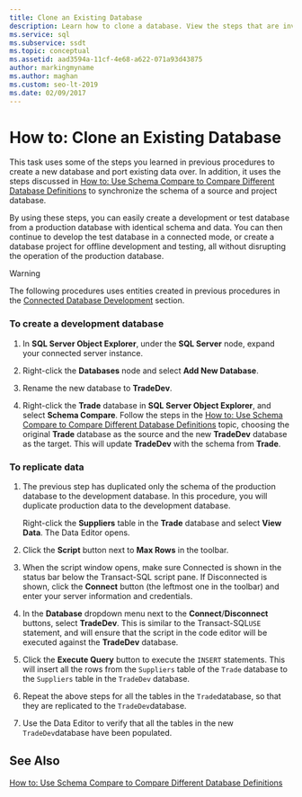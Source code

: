 ```yaml
---
title: Clone an Existing Database
description: Learn how to clone a database. View the steps that are involved with creating a new database, duplicating its schema, and replicating its data.
ms.service: sql
ms.subservice: ssdt
ms.topic: conceptual
ms.assetid: aad3594a-11cf-4e68-a622-071a93d43875
author: markingmyname
ms.author: maghan
ms.custom: seo-lt-2019
ms.date: 02/09/2017
---
```


# How to: Clone an Existing Database

This task uses some of the steps you learned in previous procedures to create a new database and port existing data over. In addition, it uses the steps discussed in [How to: Use Schema Compare to Compare Different Database Definitions](../ssdt/how-to-use-schema-compare-to-compare-different-database-definitions.md) to synchronize the schema of a source and project database.  
  
By using these steps, you can easily create a development or test database from a production database with identical schema and data. You can then continue to develop the test database in a connected mode, or create a database project for offline development and testing, all without disrupting the operation of the production database.  
  
> [!WARNING]  
> The following procedures uses entities created in previous procedures in the [Connected Database Development](../ssdt/connected-database-development.md) section.  
  
### To create a development database  
  
1.  In **SQL Server Object Explorer**, under the **SQL Server** node, expand your connected server instance.  
  
2.  Right-click the **Databases** node and select **Add New Database**.  
  
3.  Rename the new database to **TradeDev**.  
  
4.  Right-click the **Trade** database in **SQL Server Object Explorer**, and select **Schema Compare**. Follow the steps in the [How to: Use Schema Compare to Compare Different Database Definitions](../ssdt/how-to-use-schema-compare-to-compare-different-database-definitions.md) topic, choosing the original **Trade** database as the source and the new **TradeDev** database as the target. This will update **TradeDev** with the schema from **Trade**.  
  
### To replicate data  
  
1.  The previous step has duplicated only the schema of the production database to the development database. In this procedure, you will duplicate production data to the development database.  
  
    Right-click the **Suppliers** table in the **Trade** database and select **View Data**. The Data Editor opens.  
  
2.  Click the **Script** button next to **Max Rows** in the toolbar.  
  
3.  When the script window opens, make sure Connected is shown in the status bar below the Transact\-SQL script pane. If Disconnected is shown, click the **Connect** button (the leftmost one in the toolbar) and enter your server information and credentials.  
  
4.  In the **Database** dropdown menu next to the **Connect**/**Disconnect** buttons, select **TradeDev**. This is similar to the Transact\-SQL`USE` statement, and will ensure that the script in the code editor will be executed against the **TradeDev** database.  
  
5.  Click the **Execute Query** button to execute the `INSERT` statements. This will insert all the rows from the `Suppliers` table of the `Trade` database to the `Suppliers` table in the `TradeDev` database.  
  
6.  Repeat the above steps for all the tables in the `Trade`database, so that they are replicated to the `TradeDev`database.  
  
7.  Use the Data Editor to verify that all the tables in the new `TradeDev`database have been populated.  
  
## See Also  
[How to: Use Schema Compare to Compare Different Database Definitions](../ssdt/how-to-use-schema-compare-to-compare-different-database-definitions.md)  
  
